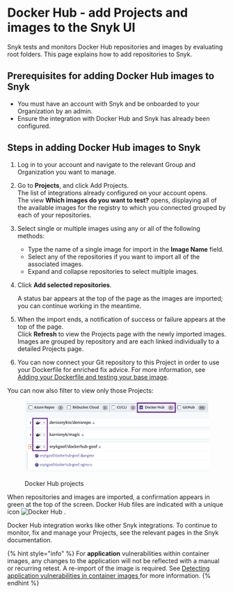 # Docker Hub - add Projects and images to the Snyk UI

Snyk tests and monitors Docker Hub repositories and images by evaluating root folders. This page explains how to add repositories to Snyk.

## **Prerequisites for adding Docker Hub images to Snyk**

* You must have an account with Snyk and be onboarded to your Organization by an admin.
* Ensure the integration with Docker Hub and Snyk has already been configured.

## **Steps in adding Docker Hub images to Snyk**

1. Log in to your account and navigate to the relevant Group and Organization you want to manage.
2. Go to **Projects**, and click Add Projects.\
   The list of integrations already configured on your account opens.\
   The view **Which images do you want to test?** opens, displaying all of the available images for the registry to which you connected grouped by each of your repositories.
3. Select single or multiple images using any or all of the following methods:
   * Type the name of a single image for import in the **Image Name** field.
   * Select any of the repositories if you want to import all of the associated images.
   * Expand and collapse repositories to select multiple images.
4.  Click **Add selected repositories**.

    A status bar appears at the top of the page as the images are imported; you can continue working in the meantime.
5. When the import ends, a notification of success or failure appears at the top of the page.\
   Click **Refresh** to view the Projects page with the newly imported images.\
   Images are grouped by repository and are each linked individually to a detailed Projects page.
6. You can now connect your Git repository to this Project in order to use your Dockerfile for enriched fix advice. For more information, see [Adding your Dockerfile and testing your base image](../../../scan-applications/snyk-container/scan-your-dockerfile/adding-your-dockerfile-and-testing-your-base-image.md).

You can now also filter to view only those Projects:

<figure><img src="../../../.gitbook/assets/uuid-ce306bb8-1d6d-c895-bdb5-3a7cd551977b-en (1) (1) (1) (1) (1) (1) (1) (1) (8).png" alt="Docker Hub projects"><figcaption><p>Docker Hub projects</p></figcaption></figure>

When repositories and images are imported, a confirmation appears in green at the top of the screen. Docker Hub files are indicated with a unique icon ![Docker Hub](../../../.gitbook/assets/docker-hub-logo.png) .

Docker Hub integration works like other Snyk integrations. To continue to monitor, fix and manage your Projects, see the relevant pages in the Snyk documentation.

{% hint style="info" %}
For **application** vulnerabilities within container images, any changes to the application will not be reflected with a manual or recurring retest. A re-import of the image is required. See [Detecting application vulnerabilities in container images ](../../../scan-applications/snyk-container/use-snyk-container/detect-application-vulnerabilities-in-container-images.md)for more information.
{% endhint %}

